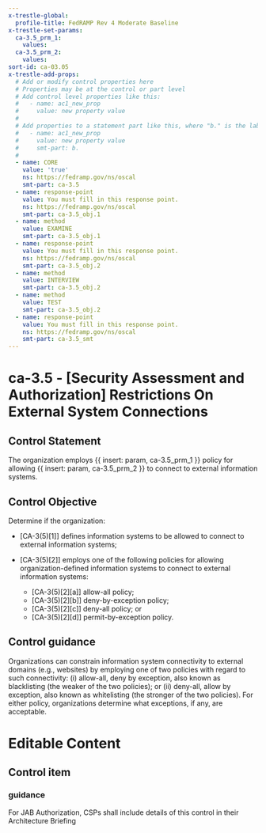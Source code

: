 ```yaml
---
x-trestle-global:
  profile-title: FedRAMP Rev 4 Moderate Baseline
x-trestle-set-params:
  ca-3.5_prm_1:
    values:
  ca-3.5_prm_2:
    values:
sort-id: ca-03.05
x-trestle-add-props:
  # Add or modify control properties here
  # Properties may be at the control or part level
  # Add control level properties like this:
  #   - name: ac1_new_prop
  #     value: new property value
  #
  # Add properties to a statement part like this, where "b." is the label of the target statement part
  #   - name: ac1_new_prop
  #     value: new property value
  #     smt-part: b.
  #
  - name: CORE
    value: 'true'
    ns: https://fedramp.gov/ns/oscal
    smt-part: ca-3.5
  - name: response-point
    value: You must fill in this response point.
    ns: https://fedramp.gov/ns/oscal
    smt-part: ca-3.5_obj.1
  - name: method
    value: EXAMINE
    smt-part: ca-3.5_obj.1
  - name: response-point
    value: You must fill in this response point.
    ns: https://fedramp.gov/ns/oscal
    smt-part: ca-3.5_obj.2
  - name: method
    value: INTERVIEW
    smt-part: ca-3.5_obj.2
  - name: method
    value: TEST
    smt-part: ca-3.5_obj.2
  - name: response-point
    value: You must fill in this response point.
    ns: https://fedramp.gov/ns/oscal
    smt-part: ca-3.5_smt
---
```


# ca-3.5 - \[Security Assessment and Authorization\] Restrictions On External System Connections

## Control Statement

The organization employs {{ insert: param, ca-3.5_prm_1 }} policy for allowing {{ insert: param, ca-3.5_prm_2 }} to connect to external information systems.

## Control Objective

Determine if the organization:

- \[CA-3(5)[1]\] defines information systems to be allowed to connect to external information systems;

- \[CA-3(5)[2]\] employs one of the following policies for allowing organization-defined information systems to connect to external information systems:

  - \[CA-3(5)[2][a]\] allow-all policy;
  - \[CA-3(5)[2][b]\] deny-by-exception policy;
  - \[CA-3(5)[2][c]\] deny-all policy; or
  - \[CA-3(5)[2][d]\] permit-by-exception policy.

## Control guidance

Organizations can constrain information system connectivity to external domains (e.g., websites) by employing one of two policies with regard to such connectivity: (i) allow-all, deny by exception, also known as blacklisting (the weaker of the two policies); or (ii) deny-all, allow by exception, also known as whitelisting (the stronger of the two policies). For either policy, organizations determine what exceptions, if any, are acceptable.

# Editable Content

<!-- Make additions and edits below -->
<!-- The above represents the contents of the control as received by the profile, prior to additions. -->
<!-- If the profile makes additions to the control, they will appear below. -->
<!-- The above markdown may not be edited but you may edit the content below, and/or introduce new additions to be made by the profile. -->
<!-- If there is a yaml header at the top, parameter values may be edited. Use --set-parameters to incorporate the changes during assembly. -->
<!-- The content here will then replace what is in the profile for this control, after running profile-assemble. -->
<!-- The added parts in the profile for this control are below.  You may edit them and/or add new ones. -->
<!-- Each addition must have a heading either of the form ## Control my_addition_name -->
<!-- or ## Part a. (where the a. refers to one of the control statement labels.) -->
<!-- "## Control" parts are new parts added after the statement part. -->
<!-- "## Part" parts are new parts added into the top-level statement part with that label. -->
<!-- Subparts may be added with nested hash levels of the form ### My Subpart Name -->
<!-- underneath the parent ## Control or ## Part being added -->
<!-- See https://ibm.github.io/compliance-trestle/tutorials/ssp_profile_catalog_authoring/ssp_profile_catalog_authoring for guidance. -->

## Control item

### guidance

For JAB Authorization, CSPs shall include details of this control in their Architecture Briefing
